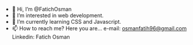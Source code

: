 - 👋 Hi, I’m @FatichOsman
- 👀 I’m interested in web development.
- 🌱 I’m currently learning CSS and Javascript.
- 📫 How to reach me? Here you are... e-mail: osmanfatih96@gmail.com
                                       Linkedin: Fatich Osman
                                      

<!---
FatichOsman/FatichOsman is a ✨ special ✨ repository because its `README.md` (this file) appears on your GitHub profile.
You can click the Preview link to take a look at your changes.
--->
